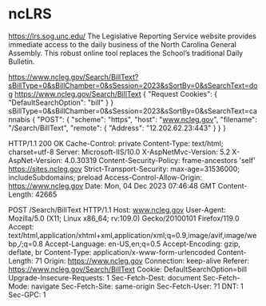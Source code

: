 # ncLRS
https://lrs.sog.unc.edu/
The Legislative Reporting Service website provides immediate access to the daily business of the North Carolina General Assembly. This robust online tool replaces the School’s traditional Daily Bulletin.

https://www.ncleg.gov/Search/BillText?sBillType=0&sBillChamber=0&sSession=2023&sSortBy=0&sSearchText=dog
https://www.ncleg.gov/Search/BillText
{
	"Request Cookies": {
		"DefaultSearchOption": "bill"
	}
}
sBillType=0&sBillChamber=0&sSession=2023&sSortBy=0&sSearchText=cannabis
{
	"POST": {
		"scheme": "https",
		"host": "www.ncleg.gov",
		"filename": "/Search/BillText",
		"remote": {
			"Address": "12.202.62.23:443"
		}
	}
}

HTTP/1.1 200 OK
Cache-Control: private
Content-Type: text/html; charset=utf-8
Server: Microsoft-IIS/10.0
X-AspNetMvc-Version: 5.2
X-AspNet-Version: 4.0.30319
Content-Security-Policy: frame-ancestors 'self' https://sites.ncleg.gov
Strict-Transport-Security: max-age=31536000; includeSubdomains; preload
Access-Control-Allow-Origin: https://www.ncleg.gov
Date: Mon, 04 Dec 2023 07:46:48 GMT
Content-Length: 42665

POST /Search/BillText HTTP/1.1
Host: www.ncleg.gov
User-Agent: Mozilla/5.0 (X11; Linux x86_64; rv:109.0) Gecko/20100101 Firefox/119.0
Accept: text/html,application/xhtml+xml,application/xml;q=0.9,image/avif,image/webp,*/*;q=0.8
Accept-Language: en-US,en;q=0.5
Accept-Encoding: gzip, deflate, br
Content-Type: application/x-www-form-urlencoded
Content-Length: 71
Origin: https://www.ncleg.gov
Connection: keep-alive
Referer: https://www.ncleg.gov/Search/BillText
Cookie: DefaultSearchOption=bill
Upgrade-Insecure-Requests: 1
Sec-Fetch-Dest: document
Sec-Fetch-Mode: navigate
Sec-Fetch-Site: same-origin
Sec-Fetch-User: ?1
DNT: 1
Sec-GPC: 1